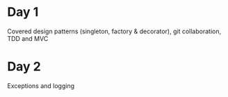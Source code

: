 # Day 1
Covered design patterns (singleton, factory & decorator), git collaboration, TDD  and MVC

# Day 2
Exceptions and logging 
